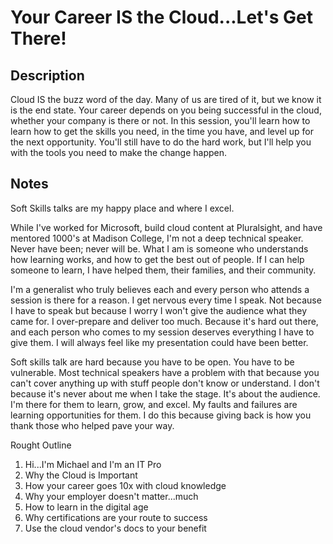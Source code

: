 # Your Career IS the Cloud...Let's Get There!

## Description

Cloud IS the buzz word of the day. Many of us are tired of it, but we know it is the end state. Your career depends on you being successful in the cloud, whether your company is there or not. In this session, you'll learn how to learn how to get the skills you need, in the time you have, and level up for the next opportunity. You'll still have to do the hard work, but I'll help you with the tools you need to make the change happen.

## Notes

Soft Skills talks are my happy place and where I excel.

While I've worked for Microsoft, build cloud content at Pluralsight, and have mentored 1000's at Madison College, I'm not a deep technical speaker. Never have been; never will be. What I am is someone who understands how learning works, and how to get the best out of people. If I can help someone to learn, I have helped them, their families, and their community.

I'm a generalist who truly believes each and every person who attends a session is there for a reason. I get nervous every time I speak. Not because I have to speak but because I worry I won't give the audience what they came for. I over-prepare and deliver too much. Because it's hard out there, and each person who comes to my session deserves everything I have to give them. I will always feel like my presentation could have been better.

Soft skills talk are hard because you have to be open. You have to be vulnerable. Most technical speakers have a problem with that because you can't cover anything up with stuff people don't know or understand. I don't because it's never about me when I take the stage. It's about the audience. I'm there for them to learn, grow, and excel. My faults and failures are learning opportunities for them. I do this because giving back is how you thank those who helped pave your way.

Rought Outline
1. Hi...I'm Michael and I'm an IT Pro
2. Why the Cloud is Important
3. How your career goes 10x with cloud knowledge
4. Why your employer doesn't matter...much
5. How to learn in the digital age
6. Why certifications are your route to success
7. Use the cloud vendor's docs to your benefit